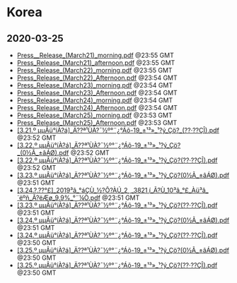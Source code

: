 # Korea


## 2020-03-25

* [Press\_\_Release\_(March21)\_morning.pdf](6e769759114051e6ec07499235fa9fb99caf0d5e/file.pdf) @23:55 GMT
* [Press\_Release\_(March21)\_afternoon.pdf](229cbdd92d7c16faefca95765cadf30a23d99422/file.pdf) @23:55 GMT
* [Press\_Release\_(March22)\_morning.pdf](3edf5c620cfea5fb40f02b660cf3482cf113b323/file.pdf) @23:55 GMT
* [Press\_Release\_(March22)\_Afternoon.pdf](5ab0b98734bc77af7629f65fa25cb4fd057cb5af/file.pdf) @23:54 GMT
* [Press\_Release\_(March23)\_morning.pdf](829a5b8078dadee8a79116b25b65dd80f6f4a1af/file.pdf) @23:54 GMT
* [Press\_Release\_(March23)\_Afternoon.pdf](41ec8b42f96c7bf31a0a1180e25e02191352fb4b/file.pdf) @23:54 GMT
* [Press\_Release\_(March24)\_morning.pdf](edd208e7bdd051e50a2c2ebd3eacace7728309fe/file.pdf) @23:54 GMT
* [Press\_Release\_(March24)\_Afternoon.pdf](348218218fb10a07b9ad51286da06f9a9c979488/file.pdf) @23:54 GMT
* [Press\_Release\_(March25)\_morning.pdf](d05c9f46ae130151dd0c46d8f34130a50953488b/file.pdf) @23:53 GMT
* [Press\_Release\_(March25)\_Afternoon.pdf](987e48d66615834b58c079fbea0989ba2b062a6a/file.pdf) @23:53 GMT
* [[3.21.º¸µµÂü°íÀ?á]\_Ä??ª¹ÙÀ?¯½º°¨¿°Áõ-19\_±¹³»\_¹?ý\_Çö?\_(??·??ÇÎ).pdf](53eae858d1fce1c97989c77668551096221b0d0b/file.pdf) @23:52 GMT
* [[3.22.º¸µµÂü°íÀ?á]\_Ä??ª¹ÙÀ?¯½º°¨¿°Áõ-19\_±¹³»\_¹?ý\_Çö?\_(0½Ã\_±âÁØ).pdf](8472f3d821f50142b4444f9c422d3449402090da/file.pdf) @23:52 GMT
* [[3.22.º¸µµÂü°íÀ?á]\_Ä??ª¹ÙÀ?¯½º°¨¿°Áõ-19\_±¹³»\_¹?ý\_Çö?(??·??ÇÎ).pdf](f98759cb525bef2665bbf18ea640fd4b29ab33de/file.pdf) @23:52 GMT
* [[3.23.º¸µµÂü°íÀ?á]\_Ä??ª¹ÙÀ?¯½º°¨¿°Áõ-19\_±¹³»\_¹?ý\_Çö?(0½Ã\_±âÁØ).pdf](d2a3edafc6fdca5c569550121c3cca4c34d9101b/file.pdf) @23:51 GMT
* [[3.24.?.??°£]\_2019³â\_°áÇÙ\_½?Ô?ÀÚ\_2¸¸\_3821¸í\_Ã?Ù\_10³â\_°£\_Àü³â\_´ëºñ\_Ã?ëÆø\_9.9%\_°¨¼Ò.pdf](06cf94fc35e661dcf719f1b2b6b15a08ec63ea84/file.pdf) @23:51 GMT
* [[3.23.º¸µµÂü°íÀ?á]\_Ä??ª¹ÙÀ?¯½º°¨¿°Áõ-19\_±¹³»\_¹?ý\_Çö?(??·??ÇÎ).pdf](4477154a40f4906ee517d7526b9c6986e722d0f2/file.pdf) @23:51 GMT
* [[3.24.º¸µµÂü°íÀ?á]\_Ä??ª¹ÙÀ?¯½º°¨¿°Áõ-19\_±¹³»\_¹?ý\_Çö?(0½Ã\_±âÁØ).pdf](8cb233ab9a82b00b98847382b2f4bb6792a63374/file.pdf) @23:51 GMT
* [[3.24.º¸µµÂü°íÀ?á]\_Ä??ª¹ÙÀ?¯½º°¨¿°Áõ-19\_±¹³»\_¹?ý\_Çö?(??·??ÇÎ).pdf](fd97242f55c2b2330b46a66b376da44cdf0d8cb6/file.pdf) @23:50 GMT
* [[3.25.º¸µµÂü°íÀ?á]\_Ä??ª¹ÙÀ?¯½º°¨¿°Áõ-19\_±¹³»\_¹?ý\_Çö?(0½Ã\_±âÁØ).pdf](86b8f81a9567620be08d32e8dac814375c674177/file.pdf) @23:50 GMT
* [[3.25.º¸µµÂü°íÀ?á]\_Ä??ª¹ÙÀ?¯½º°¨¿°Áõ-19\_±¹³»\_¹?ý\_Çö?(??·??ÇÎ).pdf](0b8713052472bbded33f301d0db3be1c08a1a488/file.pdf) @23:50 GMT
